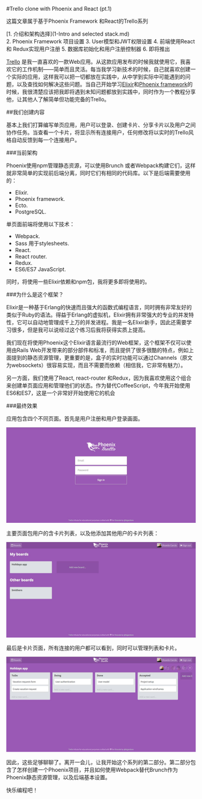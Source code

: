 #Trello clone with Phoenix and React (pt.1)

这篇文章属于基于Phoenix Framework 和React的Trello系列    

[1. 介绍和架构选择](1-Intro and selected stack.md) <br/>
2. Phoenix Framework 项目设置
3. User模型和JWT权限设置
4. 前端使用React 和 Redux实现用户注册
5. 数据库初始化和用户注册控制器
6. 即将推出

[Trello](https://trello.com/) 是我一直喜欢的一款Web应用。从这款应用发布的时候我就使用它，我喜欢它的工作机制——简单而且灵活。每当我学习新技术的时候，自己就喜欢创建一个实际的应用，这样我可以把一切都放在实践中，从中学到实际中可能遇到的问题，以及查找如何解决这些问题。当自己开始学习[Elixir](http://elixir-lang.org/)和[Phoenix framework](http://www.phoenixframework.org/)的时候，我很清楚应该把我即将遇到未知问题都放到实践中，同时作为一个教程分享他，让其他人了解简单但功能完备的Trello。

##我们创建内容

基本上我们打算编写单页应用，用户可以登录、创建卡片、分享卡片以及用户之间协作任务。当查看一个卡片，将显示所有连接用户，任何修改将以实时的Trello风格自动反馈到每一个连接用户。

###当前架构

Phoenix使用npm管理静态资源，可以使用Brunch 或者Webpack构建它们，这样就非常简单的实现前后端分离，同时它们有相同的代码库。以下是后端需要使用的：

* Elixir.
* Phoenix framework.
* Ecto.
* PostgreSQL.

单页面前端将使用以下技术：
* Webpack.
* Sass 用于stylesheets.
* React.
* React router.
* Redux.
* ES6/ES7 JavaScript.

同时，将使用一些Elixir依赖和npm包，我将更多即将使用的。

###为什么是这个框架？

Elixir是一种基于Erlang的快速而且强大的函数式编程语言，同时拥有非常友好的类似于Ruby的语法。得益于Erlang的虚拟机，Elixir拥有非常强大的专业的并发特性，它可以自动地管理成千上万的并发进程。我是一名Elixir新手，因此还需要学习很多，但是我可以说经过这个练习后我将获得实质上提高。    

我们现在将使用Phoenix这个Elixir语言最流行的Web框架，这个框架不仅可以使用由Rails Web开发带来的部分部件和标准，而且提供了很多很酷的特点，例如上面提到的静态资源管理，更重要的是，盒子的实时功能可以通过Channels（原文为websockets）很容易实现，而且不需要而依赖（相信我，它非常有魅力）。    

另一方面，我们使用了React, react-router 和Redux，因为我喜欢使用这个组合来创建单页面应用和管理他们的状态。作为替代CoffeeScript，今年我开始使用ES6和ES7，这是一个非常好开始使用它的机会

###最终效果

应用包含四个不同页面。首先是用户注册和用户登录画面。    

 ![登录画面](/images/part1/sign-in.jpg)    

主要页面包用户的含卡片列表，以及他添加其他用户的卡片列表：    

 ![卡片画面](/images/part1/boards.jpg)     

最后是卡片页面，所有连接的用户都可以看到，同时可以管理列表和卡片。     

  ![卡片内容](/images/part1/show-board.jpg)    

因此，这些足够聊聊了。离开一会儿，让我开始这个系列的第二部分。第二部分包含了怎样创建一个Phoenix项目，并且如何使用Webpack替代Brunch作为Phoenix静态资源管理，以及后端基本设置。    

快乐编程吧！

